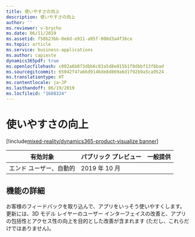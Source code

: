 ```yaml
---
title: 使いやすさの向上
description: 使いやすさの向上
author: ''
ms.reviewer: v-brycho
ms.date: 06/11/2019
ms.assetid: f50b23bb-0e6d-e911-a95f-000d3a4f36ce
ms.topic: article
ms.service: business-applications
ms.author: capieste
dynamics365pdf: true
ms.openlocfilehash: c002a6b873dbb6c83a5d8e015b1f8dbbf13f6bad
ms.sourcegitcommit: 65042f47a66d9146de8d869a6d1f92b9a5ca9524
ms.translationtype: HT
ms.contentlocale: ja-JP
ms.lasthandoff: 06/19/2019
ms.locfileid: "1688324"
---
```

# <a name="usability-improvements"></a>使いやすさの向上
[!include[mixed-reality/dynamics365-product-visualize banner](../includes/mixed-reality/dynamics365-product-visualize.md)]

| 有効対象    |  パブリック プレビュー | 一般提供 | 
| ---------- | ---------- |---------- |
|エンド ユーザー、自動的|2019 年 10 月| |






## <a name="feature-details"></a>機能の詳細
<!--feature detail start -->
お客様のフィードバックを取り込んで、アプリをいっそう使いやすくします。 更新には、3D モデル レイヤーのユーザー インターフェイスの改善と、アプリの包括性とアクセス性の向上を目的とした改善が含まれます (ただし、これらだけではありません)。
<!--feature detail end -->










